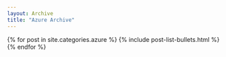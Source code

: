 ```yaml
---
layout: Archive
title: "Azure Archive"
---
```



<div class="tiles">
{% for post in site.categories.azure %}
  {% include post-list-bullets.html %}
{% endfor %}
</div><!-- /.tiles -->